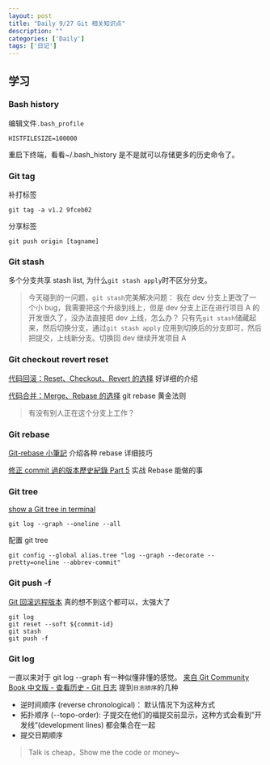 ```yaml
---
layout: post
title: "Daily 9/27 Git 相关知识点"
description: ""
categories: ['Daily']
tags: ['日记']
---
```


## 学习

### Bash history
编辑文件`.bash_profile`
```
HISTFILESIZE=100000
```
重启下终端，看看~/.bash_history 是不是就可以存储更多的历史命令了。


### Git tag
补打标签
```
git tag -a v1.2 9fceb02
```
分享标签
```
git push origin [tagname]
```

### Git stash
多个分支共享 stash list, 为什么`git stash apply`时不区分分支。
>今天碰到的一问题，`git stash`完美解决问题： 我在 dev 分支上更改了一个小 bug，我需要把这个升级到线上，但是 dev 分支上正在进行项目 A 的开发很久了，没办法直接把 dev 上线，怎么办？ 只有先`git stash`储藏起来，然后切换分支，通过`git stash apply` 应用到切换后的分支即可，然后把提交，上线新分支。切换回 dev 继续开发项目 A



### Git checkout revert reset

[代码回滚：Reset、Checkout、Revert 的选择](https://github.com/geeeeeeeeek/git-recipes/wiki/5.2-%E4%BB%A3%E7%A0%81%E5%9B%9E%E6%BB%9A%EF%BC%9AReset%E3%80%81Checkout%E3%80%81Revert-%E7%9A%84%E9%80%89%E6%8B%A9) 好详细的介绍

[代码合并：Merge、Rebase 的选择](https://github.com/geeeeeeeeek/git-recipes/wiki/5.1-%E4%BB%A3%E7%A0%81%E5%90%88%E5%B9%B6%EF%BC%9AMerge%E3%80%81Rebase-%E7%9A%84%E9%80%89%E6%8B%A9) git rebase 黄金法则

>有没有别人正在这个分支上工作？

### Git rebase
[Git-rebase 小筆記](https://blog.yorkxin.org/2011/07/29/git-rebase) 介绍各种 rebase 详细技巧

[修正 commit 過的版本歷史紀錄 Part 5](https://github.com/doggy8088/Learn-Git-in-30-days/blob/master/zh-tw/23.md) 实战 Rebase 能做的事


### Git tree
[ show a Git tree in terminal ](https://stackoverflow.com/questions/1064361/unable-to-show-a-git-tree-in-terminal)
```
git log --graph --oneline --all
```
配置 git tree
```
git config --global alias.tree "log --graph --decorate --pretty=oneline --abbrev-commit"
```

### Git push -f
[Git 回滚远程版本](http://www.bysocket.com/?p=926) 真的想不到这个都可以，太强大了


```
git log
git reset --soft ${commit-id}
git stash
git push -f
```

### Git log
一直以来对于 git log --graph 有一种似懂非懂的感觉。
[来自 Git Community Book 中文版 - 查看历史 - Git 日志](http://gitbook.liuhui998.com/3_4.html) 提到`日志排序`的几种

- 逆时间顺序 (reverse chronological)： 默认情况下为这种方式
- 拓扑顺序 (--topo-order): 子提交在他们的福提交前显示，这种方式会看到”开发线“(development lines) 都会集合在一起
- 提交日期顺序

>Talk is cheap，Show me the code or money~


